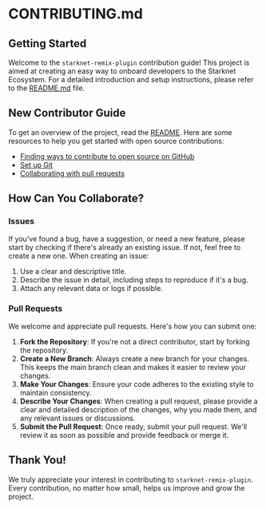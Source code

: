 # CONTRIBUTING.md

## Getting Started

Welcome to the `starknet-remix-plugin` contribution guide! This project is aimed at creating an easy way to onboard developers to the Starknet Ecosystem. For a detailed introduction and setup instructions, please refer to the [README.md](./README.md) file.

## New Contributor Guide

To get an overview of the project, read the [README](README.md). Here are some resources to help you get started with open source contributions:

- [Finding ways to contribute to open source on GitHub](https://docs.github.com/en/get-started/exploring-projects-on-github/finding-ways-to-contribute-to-open-source-on-github)
- [Set up Git](https://docs.github.com/en/get-started/quickstart/set-up-git)
- [Collaborating with pull requests](https://docs.github.com/en/github/collaborating-with-pull-requests)

## How Can You Collaborate?

### Issues

If you've found a bug, have a suggestion, or need a new feature, please start by checking if there's already an existing issue. If not, feel free to create a new one. When creating an issue:

1. Use a clear and descriptive title.
2. Describe the issue in detail, including steps to reproduce if it's a bug.
3. Attach any relevant data or logs if possible.

### Pull Requests

We welcome and appreciate pull requests. Here's how you can submit one:

1. **Fork the Repository**: If you're not a direct contributor, start by forking the repository.
2. **Create a New Branch**: Always create a new branch for your changes. This keeps the main branch clean and makes it easier to review your changes.
3. **Make Your Changes**: Ensure your code adheres to the existing style to maintain consistency.
4. **Describe Your Changes**: When creating a pull request, please provide a clear and detailed description of the changes, why you made them, and any relevant issues or discussions.
5. **Submit the Pull Request**: Once ready, submit your pull request. We'll review it as soon as possible and provide feedback or merge it.

## Thank You!

We truly appreciate your interest in contributing to `starknet-remix-plugin`. Every contribution, no matter how small, helps us improve and grow the project.
